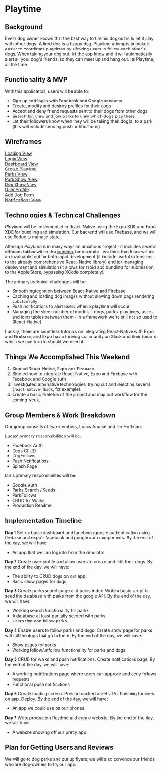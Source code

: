 # Playtime

## Background

Every dog owner knows that the best way to tire his dog out is to let it play with other dogs. A tired dog is a happy dog. Playtime attempts to make it easier to coordinate playtimes by allowing users to follow each other's dogs. When taking your dog out, let the app know and it will automatically alert all your dog's friends, so they can meet up and hang out. Its Playtime, all the time.

## Functionality & MVP

With this application, users will be able to:

* Sign up and log in with Facebook and Google accounts
* Create, modify and destroy profiles for their dogs
* Accept and deny friend requests sent to their dogs from other dogs
* Search for, view and join parks to view which dogs play there
* Let their followers know when they will be taking their dog(s) to a park (this will include sending push notifications)

## Wireframes

[Loading View](./Docs/wireframes/LoadingScreen.png)  
[Login View](./Docs/wireframes/Login.png)  
[Dashboard View](./Docs/wireframes/Dashboard.png)  
[Create Playtime](./Docs/wireframes/AddPlaytime.png)  
[Parks View](./Docs/wireframes/ParkView.png)  
[Park Show View](./Docs/wireframes/ParkShowView.png)  
[Dog Show View](./Docs/wireframes/DogShowView.png)  
[User Profile](./Docs/wireframes/UserProfileView.png)  
[Add Dog Form](./Docs/wireframes/AddDogView.png)  
[Notifications View](./Docs/wireframes/NotificationsView.png)  

## Technologies & Technical Challenges

*Playtime* will be implemented in React-Native using the Expo SDK and Expo XDE for bundling and simulation. Our backend will use Firebase, and we will use Redux to manage state.

Although *Playtime* is in many ways an ambitious project - it includes several different tables within the [schema](./Docs/Schema.md), for example - we think that Expo will be an invaluable tool for both rapid development (it include useful extensions to the already comprehensive React-Native library) and for managing deployment and simulation (it allows for rapid app bundling for submission to the Apple Store, bypassing XCode completely).

The primary technical challenges will be:
 * Smooth ingtegration between React-Native and Firebase
 * Caching and loading dog images without slowing down page rendering substantially
 * Push notifications to alert users when a playtime will occur
 * Managing the sheer number of models - dogs, parks, playtimes, users, and joins tables between them - in a framework we're still not so used to (React-Native).

Luckily, there are countless tutorials on integrating React-Native with Expo and Firebase, and Expo has a thriving community on Slack and their forums which we can turn to should we need it.

## Things We Accomplished This Weekend

1. Studied React-Native, Expo and Firebase
2. Studied how to integrate React-Native, Expo and Firebase with Facebook and Google auth
3. Investigated alternative technologies, trying out and rejecting several (`react-native-fbsdk`, for example).
4. Create a basic skeleton of the project and map out workflow for the coming week.

## Group Members & Work Breakdown

Our group consists of two members, Lucas Amaral and Ian Hoffman.

Lucas' primary responsibilities will be:
* Facebook Auth
* Dogs CRUD
* DogFollows
* Push Notifications
* Splash Page

Ian's primary responsibilites will be:
* Google Auth
* Parks Search / Seeds
* ParkFollows
* CRUD for Walks
* Production Readme

## Implementation Timeline

**Day 1** Set up basic dashboard and facebook/google authentication using firebase and expo's facebook and google auth components. By the end of the day, we will have:
* An app that we can log into from the simulator

**Day 2** Create user profile and allow users to create and edit their dogs. By the end of the day, we will have:
* The ability to CRUD dogs on our app.
* Basic show pages for dogs.

**Day 3** Create parks search page and parks index. Write a basic script to seed the database with parks from the google API. By the end of the day, we will have:
* Working search functionality for parks.
* A database at least partially seeded with parks.
* Users that can follow parks.

**Day 4** Enable users to follow parks and dogs. Create show page for parks with all the dogs that go to them. By the end of the day, we will have:
* Show pages for parks
* Working follow/unfollow functionality for parks and dogs

**Day 5** CRUD for walks and push notifications. Create notifications page. By the end of the day, we will have:
* A working notifications page where users can approve and deny follows requests
* Functional push notifications

**Day 6** Create loading screen. Preload cached assets. Put finishing touches on app. Deploy. By the end of the day, we will have:
* An app we could use on our phones.

**Day 7** Write production Readme and create website. By the end of the day, we will have:
* A website showing off our pretty app.

## Plan for Getting Users and Reviews

We will go to dog parks and put up flyers; we will also convince our friends who are dog-owners to try our app.
